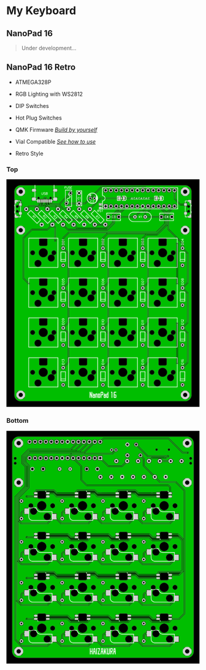 # My Keyboard

## NanoPad 16

> Under development...

## NanoPad 16 Retro

- ATMEGA328P

- RGB Lighting with WS2812

- DIP Switches

- Hot Plug Switches

- QMK Firmware [*Build by yourself*](https://github.com/HAIZAKURA/my-keyboard/tree/main/nanopad16_retro/qmk/keyboards/haizakura/nanopad16_retro)

- Vial Compatible [*See how to use*](https://get.vial.today/docs/porting-to-via.html#done)

- Retro Style

### Top

![TOP](./nanopad16_retro/hardware/top.svg)

### Bottom

![BOTTOM](./nanopad16_retro/hardware/bottom.svg)

 
